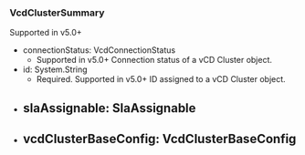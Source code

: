### VcdClusterSummary
Supported in v5.0+

- connectionStatus: VcdConnectionStatus
  - Supported in v5.0+
  Connection status of a vCD Cluster object.
- id: System.String
  - Required. Supported in v5.0+
  ID assigned to a vCD Cluster object.
- slaAssignable: SlaAssignable
  - 
- vcdClusterBaseConfig: VcdClusterBaseConfig
  - 
